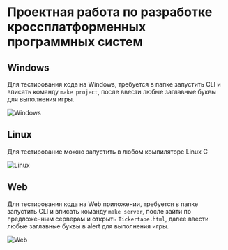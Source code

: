 ﻿# Проектная работа по разработке кроссплатформенных программных систем
## Windows
Для тестирования кода на Windows, требуется в папке запустить CLI и вписать команду `make project`, после ввести любые заглавные буквы для выполнения игры.

![Windows](https://downloader.disk.yandex.ru/preview/11962860afb487acb29fd0ea02d524ad920f2654d219ed63422ec8b20ca1deff/634ee18b/UH7vacfIgouB8IwX5lQl8NytJOUu6BB5ko0ah_0UBwLYQsWSHsHNPGs-NK5tLrcezNjKrnCwSV1PZxaqD0CJ3g%3D%3D?uid=0&filename=win.png&disposition=inline&hash=&limit=0&content_type=image%2Fpng&owner_uid=0&tknv=v2&size=2048x2048)

## Linux
Для тестирование можно запустить в любом компиляторе Linux C

![Linux](https://downloader.disk.yandex.ru/preview/8b87024f082a7033384de97b043ced718ca995a0bf52fddf5e18c00b334e5feb/634ee4f2/n7Zk9T6E9iBYSk7SFikZMGPyyeL-aOooBxUmAlEOM58Aq_27xJElu-V_t4rJJTo_ZNj0G3PXSliwKf3z1fMx7A%3D%3D?uid=0&filename=linux.png&disposition=inline&hash=&limit=0&content_type=image%2Fpng&owner_uid=0&tknv=v2&size=2048x2048)

## Web
Для тестирования кода на Web приложении, требуется в папке запустить CLI и вписать команду `make server`, после зайти по предложенным серверам и открыть `Tickertape.html`, далее ввести любые заглавные буквы в alert для выполнения игры.

![Web](https://downloader.disk.yandex.ru/preview/f0536ec3ab0ba070adc2513e46467dd3d4ca3cf3a3cf5891912c0d1f814792a7/634ee4c3/wain3wWPh7hlRE48rKiS41QdEMhNuLq3wtfU60q1ClxoP-HOW3X8vxJCDXbizVZZbhQWrZ6Z6FOTcyT3jT8zNQ%3D%3D?uid=0&filename=web.png&disposition=inline&hash=&limit=0&content_type=image%2Fpng&owner_uid=0&tknv=v2&size=2048x2048)
